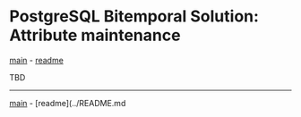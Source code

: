 # PostgreSQL Bitemporal Solution: Attribute maintenance

[main](main.md) - [readme](../README.md)

TBD

---
[main](main.md) - [readme](../README.md
